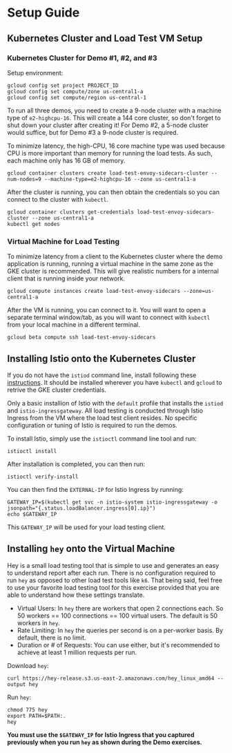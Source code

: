 # Setup Guide

## Kubernetes Cluster and Load Test VM Setup

### Kubernetes Cluster for Demo #1, #2, and #3

Setup environment:

```
gcloud config set project PROJECT_ID
gcloud config set compute/zone us-central1-a
gcloud config set compute/region us-central-1
```

To run all three demos, you need to create a 9-node cluster with a machine type of `e2-highcpu-16`. This will create a 144 core cluster, so don't forget to shut down your cluster after creating it! For Demo #2, a 5-node cluster would suffice, but for Demo #3 a 9-node cluster is required.

To minimize latency, the high-CPU, 16 core machine type was used because CPU is more important than memory for running the load tests. As such, each machine only has 16 GB of memory.

```
gcloud container clusters create load-test-envoy-sidecars-cluster --num-nodes=9 --machine-type=e2-highcpu-16 --zone us-central1-a
```

After the cluster is running, you can then obtain the credentials so you can connect to the cluster with `kubectl`.

```
gcloud container clusters get-credentials load-test-envoy-sidecars-cluster --zone us-central1-a
kubectl get nodes
```

### Virtual Machine for Load Testing

To minimize latency from a client to the Kubernetes cluster where the demo application is running, running a virtual machine in the same zone as the GKE cluster is recommended. This will give realistic numbers for a internal client that is running inside your network.

```
gcloud compute instances create load-test-envoy-sidecars --zone=us-central1-a
```

After the VM is running, you can connect to it. You will want to open a separate terminal window/tab, as you will want to connect with `kubectl` from your local machine in a different terminal.

```
gcloud beta compute ssh load-test-envoy-sidecars
```

## Installing Istio onto the Kubernetes Cluster

If you do not have the `istiod` command line, install following these [instructions](https://istio.io/latest/docs/ops/diagnostic-tools/istioctl/). It should be installed wherever you have `kubectl` and `gcloud` to retrive the GKE cluster credentials.

Only a basic installion of Istio with the `default` profile that installs the `istiod` and `istio-ingressgateway`. All load testing is conducted through Istio Ingress from the VM where the load test client resides. No specific configuration or tuning of Istio is required to run the demos.

To install Istio, simply use the `istioctl` command line tool and run:

```
istioctl install
```

After installation is completed, you can then run:

```
istioctl verify-install
```

You can then find the `EXTERNAL-IP` for Istio Ingress by running:

```
GATEWAY_IP=$(kubectl get svc -n istio-system istio-ingressgateway -o jsonpath="{.status.loadBalancer.ingress[0].ip}")
echo $GATEWAY_IP
```

This `GATEWAY_IP` will be used for your load testing client.


## Installing `hey` onto the Virtual Machine

Hey is a small load testing tool that is simple to use and generates an easy to understand report after each run. There is no configuration required to run `hey` as opposed to other load test tools like `k6`. That being said, feel free to use your favorite load testing tool for this exercise provided that you are able to understand how these settings translate.

* Virtual Users: In `hey` there are workers that open 2 connections each. So 50 workers == 100 connections == 100 virtual users. The default is 50 workers in `hey`.
* Rate Limiting: In `hey` the queries per second is on a per-worker basis. By default, there is no limit.
* Duration or # of Requests: You can use either, but it's recommended to achieve at least 1 million requests per run.

Download `hey`:

```
curl https://hey-release.s3.us-east-2.amazonaws.com/hey_linux_amd64 --output hey
```

Run `hey`:
```
chmod 775 hey
export PATH=$PATH:.
hey
```

**You must use the `$GATEWAY_IP` for Istio Ingress that you captured previously when you run `hey` as shown during the Demo exercises.**